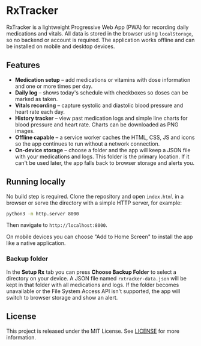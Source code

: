 # RxTracker

RxTracker is a lightweight Progressive Web App (PWA) for recording daily medications and vitals.
All data is stored in the browser using `localStorage`, so no backend or account
is required.  The application works offline and can be installed on mobile and
desktop devices.

## Features

- **Medication setup** – add medications or vitamins with dose information and
  one or more times per day.
- **Daily log** – shows today's schedule with checkboxes so doses can be marked
  as taken.
- **Vitals recording** – capture systolic and diastolic blood pressure and heart
  rate each day.
- **History tracker** – view past medication logs and simple line charts for
  blood pressure and heart rate.  Charts can be downloaded as PNG images.
- **Offline capable** – a service worker caches the HTML, CSS, JS and icons so
  the app continues to run without a network connection.
- **On-device storage** – choose a folder and the app will keep a JSON file with
  your medications and logs. This folder is the primary location. If it can't be
  used later, the app falls back to browser storage and alerts you.

## Running locally

No build step is required.  Clone the repository and open `index.html` in a
browser or serve the directory with a simple HTTP server, for example:

```bash
python3 -m http.server 8000
```

Then navigate to `http://localhost:8000`.

On mobile devices you can choose "Add to Home Screen" to install the app like a
native application.

### Backup folder

In the **Setup Rx** tab you can press **Choose Backup Folder** to select a
directory on your device. A JSON file named `rxtracker-data.json` will be kept in
that folder with all medications and logs. If the folder becomes unavailable or
the File System Access API isn't supported, the app will switch to browser
storage and show an alert.

## License

This project is released under the MIT License.  See [LICENSE](LICENSE) for
more information.
